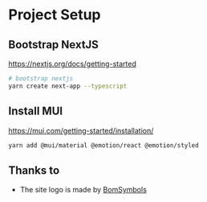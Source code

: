 # Project Setup

## Bootstrap NextJS

https://nextjs.org/docs/getting-started

```bash
# bootstrap nextjs
yarn create next-app --typescript
```

## Install MUI

https://mui.com/getting-started/installation/

```bash
yarn add @mui/material @emotion/react @emotion/styled
```

## Thanks to

- The site logo is made by [BomSymbols](https://www.iconfinder.com/korawan_m)

